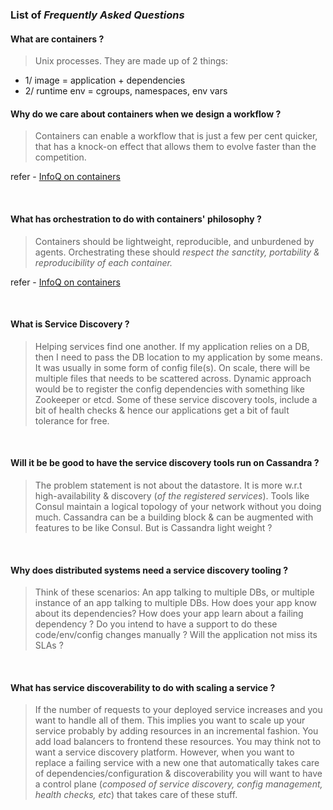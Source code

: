 ### List of *Frequently Asked Questions*

#### What are containers ?

> Unix processes. They are made up of 2 things:
- 1/ image = application + dependencies
- 2/ runtime env = cgroups, namespaces, env vars

#### Why do we care about containers when we design a workflow ?

> Containers can enable a workflow that is just a few per cent quicker, that has a
knock-on effect that allows them to evolve faster than the competition. 

refer - [InfoQ on containers](http://www.infoq.com/resource/minibooks/emag-container-technology/en/pdf/Exploring-Container-Technology-in-the-Real-World-eMag.pdf)

<br />

#### What has orchestration to do with containers' philosophy ?

> Containers should be lightweight, reproducible, and unburdened by agents. Orchestrating
these should *respect the sanctity, portability & reproducibility of each container.*

refer - [InfoQ on containers](http://www.infoq.com/resource/minibooks/emag-container-technology/en/pdf/Exploring-Container-Technology-in-the-Real-World-eMag.pdf)

<br />

#### What is Service Discovery ?

> Helping services find one another. If my application relies on a DB, then I need 
to pass the DB location to my application by some means. It was usually in some form 
of config file(s). On scale, there will be multiple files that needs to be scattered across.
Dynamic approach would be to register the config dependencies with something like Zookeeper 
or etcd. Some of these service discovery tools, include a bit of health checks & hence our
applications get a bit of fault tolerance for free.

<br />

#### Will it be be good to have the service discovery tools run on Cassandra ?

> The problem statement is not about the datastore. It is more w.r.t high-availability &
discovery (*of the registered services*). Tools like Consul maintain a logical topology 
of your network without you doing much. Cassandra can be a building block & can be 
augmented with features to be like Consul. But is Cassandra light weight ?

<br />

#### Why does distributed systems need a service discovery tooling ?

> Think of these scenarios: An app talking to multiple DBs, or multiple instance of an app
talking to multiple DBs. How does your app know about its dependencies? How does your app
learn about a failing dependency ? Do you intend to have a support to do these code/env/config
changes manually ? Will the application not miss its SLAs ?

<br />

#### What has service discoverability to do with scaling a service ?

> If the number of requests to your deployed service increases and you want to handle 
all of them. This implies you want to scale up your service probably by adding resources
in an incremental fashion. You add load balancers to frontend these resources. You may think
not to want a service discovery platform. However, when you want to replace a failing
service with a new one that automatically takes care of dependencies/configuration & 
discoverability you will want to have a control plane (*composed of service discovery, 
config management, health checks, etc*) that takes care of these stuff.
